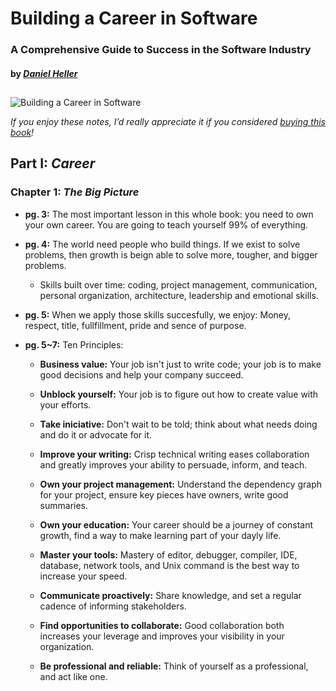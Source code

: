 # Building a Career in Software

### __A Comprehensive Guide to Success in the Software Industry__

#### by _[Daniel Heller](https://www.goodreads.com/author/show/708779.Daniel_Heller)_

##

![Building a Career in Software](https://m.media-amazon.com/images/I/51gtFp1AByL._SL1254_.jpg "Building a Carer in Software cover")

*If you enjoy these notes, I’d really appreciate it if you considered [buying this book](https://www.amazon.com/Building-Career-Software-Comprehensive-Industry/dp/1484261461)!*

## __Part I:__ _Career_

### __Chapter 1:__ _The Big Picture_

* __pg. 3:__ The most important lesson in this whole book: you need to own your own career. You are going to teach yourself 99% of everything.

* __pg. 4:__ The world need people who build things. If we exist to solve problems, then growth is beign able to solve more, tougher, and bigger problems.
    
    * Skills built over time: coding, project management, communication, personal organization, architecture, leadership and emotional skills.

* __pg. 5:__ When we apply those skills succesfully, we enjoy: Money, respect, title, fullfillment, pride and sence of purpose.

* __pg. 5~7:__ Ten Principles:

    * __Business value:__ Your job isn't just to write code; your job is to make good decisions and help your company succeed.

    * __Unblock yourself:__ Your job is to figure out how to create value with your efforts.

    * __Take iniciative:__ Don't wait to be told; think about what needs doing and do it or advocate for it.

    * __Improve your writing:__ Crisp technical writing eases collaboration and greatly improves your ability to persuade, inform, and teach.

    * __Own your project management:__ Understand the dependency graph for your project, ensure key pieces have owners, write good summaries.

    * __Own your education:__ Your career should be a journey of constant growth, find a way to make learning part of your dayly life.

    * __Master your tools:__ Mastery of editor, debugger, compiler, IDE, database, network tools, and Unix command is the best way to increase your speed.

    * __Communicate proactively:__ Share knowledge, and set a regular cadence of informing stakeholders.

    * __Find opportunities to collaborate:__ Good collaboration both increases your leverage and improves your visibility in your organization.

    * __Be professional and reliable:__ Think of yourself as a professional, and act like one.